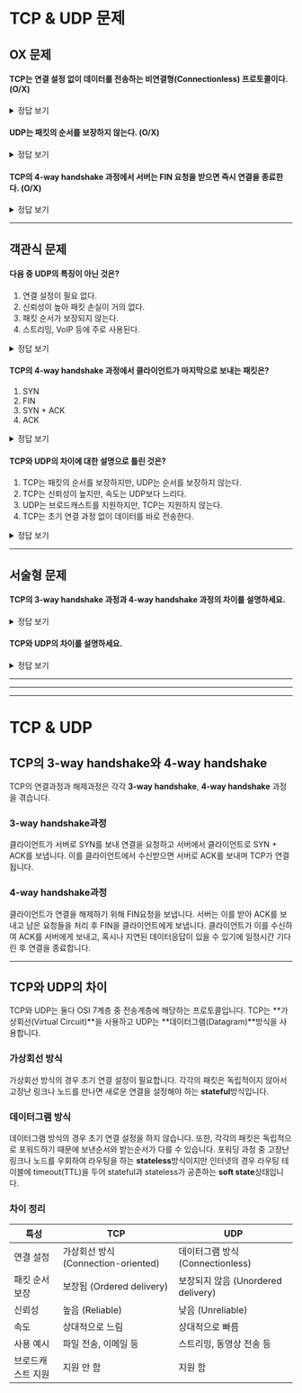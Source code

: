 # TCP & UDP 문제
## OX 문제

#### TCP는 연결 설정 없이 데이터를 전송하는 비연결형(Connectionless) 프로토콜이다. (O/X)
<details> <summary>정답 보기</summary> X (TCP는 **연결형(Connection-oriented)** 프로토콜임) </details>

#### UDP는 패킷의 순서를 보장하지 않는다. (O/X)
<details> <summary>정답 보기</summary> O </details>

#### TCP의 4-way handshake 과정에서 서버는 FIN 요청을 받으면 즉시 연결을 종료한다. (O/X)
<details> <summary>정답 보기</summary> X (서버는 ACK를 먼저 보내고, 남은 데이터를 처리한 후 FIN을 클라이언트에 보냄) </details>

---

## 객관식 문제
#### 다음 중 UDP의 특징이 아닌 것은?
1. 연결 설정이 필요 없다.
2. 신뢰성이 높아 패킷 손실이 거의 없다.
3. 패킷 순서가 보장되지 않는다.
4. 스트리밍, VoIP 등에 주로 사용된다.
<details> <summary>정답 보기</summary> 2. 신뢰성이 높아 패킷 손실이 거의 없다. (UDP는 신뢰성이 낮아 패킷 손실이 발생할 수 있음) </details>

#### TCP의 4-way handshake 과정에서 클라이언트가 마지막으로 보내는 패킷은?
1. SYN
2. FIN
3. SYN + ACK
4. ACK
<details> <summary>정답 보기</summary> 4. ACK </details>

#### TCP와 UDP의 차이에 대한 설명으로 틀린 것은?
1. TCP는 패킷의 순서를 보장하지만, UDP는 순서를 보장하지 않는다.
2. TCP는 신뢰성이 높지만, 속도는 UDP보다 느리다.
3. UDP는 브로드캐스트를 지원하지만, TCP는 지원하지 않는다.
4. TCP는 초기 연결 과정 없이 데이터를 바로 전송한다.
<details> <summary>정답 보기</summary> 4. TCP는 초기 연결 과정 없이 데이터를 바로 전송한다. (TCP는 3-way handshake를 통해 연결을 먼저 설정해야 함) </details>

---

## 서술형 문제
#### TCP의 3-way handshake 과정과 4-way handshake 과정의 차이를 설명하세요.
<details> <summary>정답 보기</summary> 아래 개념 참고
</details>

#### TCP와 UDP의 차이를 설명하세요.
<details> <summary>정답 보기</summary> 아래 개념 참고
</details>

---
---
---

# TCP & UDP

## TCP의 3-way handshake와 4-way handshake
TCP의 연결과정과 해제과정은 각각 **3-way handshake**, **4-way handshake** 과정을 겪습니다.

### 3-way handshake과정
클라이언트가 서버로 SYN를 보내 연결을 요청하고 서버에서 클라이언트로 SYN + ACK를 보냅니다. 이를 클라이언트에서 수신받으면 서버로 ACK를 보내며 TCP가 연결됩니다.

### 4-way handshake과정
클라이언트가 연결을 해제하기 위해 FIN요청을 보냅니다. 서버는 이를 받아 ACK를 보내고 남은 요청들을 처리 후 FIN을 클라이언트에게 보냅니다. 클라이언트가 이를 수신하여 ACK를 서버에게 보내고, 혹시나 지연된 데이터응답이 있을 수 있기에 일정시간 기다린 후 연결을 종료합니다.

---

## TCP와 UDP의 차이
TCP와 UDP는 둘다 OSI 7계층 중 전송계층에 해당하는 프로토콜입니다.
TCP는 **가상회선(Virtual Circuit)**을 사용하고 UDP는 **데이터그램(Datagram)**방식을 사용합니다.

### 가상회선 방식
가상회선 방식의 경우 초기 연결 설정이 필요합니다.
각각의 패킷은 독립적이지 않아서 고장난 링크나 노드를 만나면 새로운 연결을 설정해야 하는 **stateful**방식입니다.

### 데이터그램 방식
데이터그램 방식의 경우 초기 연결 설정을 하지 않습니다.
또한, 각각의 패킷은 독립적으로 포워드하기 때문에 보낸순서와 받는순서가 다를 수 있습니다.
포워딩 과정 중 고장난 링크나 노드를 우회하여 라우팅을 하는 **stateless**방식이지만 인터넷의 경우 라우팅 테이블에 timeout(TTL)을 두어 stateful과 stateless가 공존하는 **soft state**상태입니다.

### 차이 정리

| 특성                 | TCP                           | UDP                                |
|----------------------|-------------------------------|------------------------------------|
| 연결 설정             | 가상회선 방식 (Connection-oriented) | 데이터그램 방식 (Connectionless)       |
| 패킷 순서 보장        | 보장됨 (Ordered delivery)      | 보장되지 않음 (Unordered delivery)   |
| 신뢰성                | 높음 (Reliable)               | 낮음 (Unreliable)                   |
| 속도                  | 상대적으로 느림               | 상대적으로 빠름                      |
| 사용 예시             | 파일 전송, 이메일 등         | 스트리밍, 동영상 전송 등             |
| 브로드캐스트 지원     | 지원 안 함                    | 지원 함                              |

